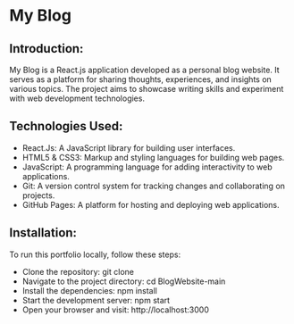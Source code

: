 # My Blog
## Introduction:
My Blog is a React.js application developed as a personal blog website. It serves as a platform for sharing thoughts, experiences, and insights on various topics. The project aims to showcase writing skills and experiment with web development technologies.
## Technologies Used:
- React.Js: A JavaScript library for building user interfaces.
- HTML5 & CSS3: Markup and styling languages for building web pages.
- JavaScript: A programming language for adding interactivity to web applications.
- Git: A version control system for tracking changes and collaborating on projects.
- GitHub Pages: A platform for hosting and deploying web applications.

## Installation:
   To run this portfolio locally, follow these steps:
 - Clone the repository: git clone 
 - Navigate to the project directory: cd BlogWebsite-main 
 - Install the dependencies: npm install
 - Start the development server: npm start
 - Open your browser and visit: http://localhost:3000
